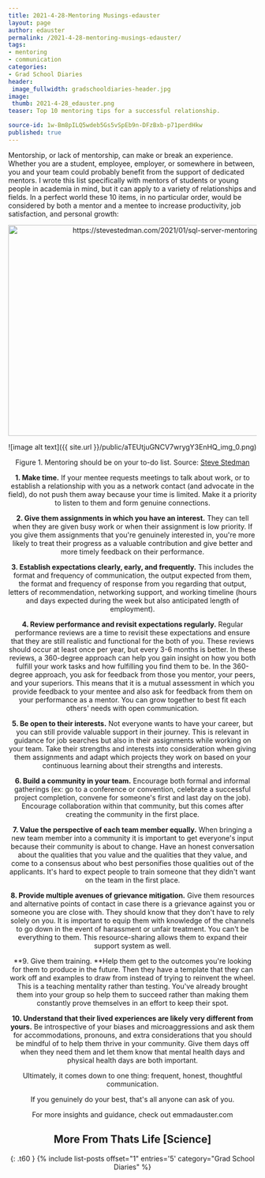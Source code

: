 ```yaml
---
title: 2021-4-28-Mentoring Musings-edauster
layout: page
author: edauster
permalink: /2021-4-28-mentoring-musings-edauster/
tags:
- mentoring
- communication
categories:
- Grad School Diaries
header:
 image_fullwidth: gradschooldiaries-header.jpg
image:
 thumb: 2021-4-28_edauster.png
teaser: Top 10 mentoring tips for a successful relationship.

source-id: 1w-Bm8pILQ5wdeb5Gs5vSpEb9n-DFzBxb-p71perdHkw
published: true
---
```


Mentorship, or lack of mentorship, can make or break an experience. Whether you are a student, employee, employer, or somewhere in between, you and your team could probably benefit from the support of dedicated mentors. I wrote this list specifically with mentors of students or young people in academia in mind, but it can apply to a variety of relationships and fields. In a perfect world these 10 items, in no particular order, would be considered by both a mentor and a mentee to increase productivity, job satisfaction, and personal growth:

<center><a data-flickr-embed="true" href="https://www.flickr.com/photos/139839751@N06/51160503448/in/dateposted-public/" title="https://stevestedman.com/2021/01/sql-server-mentoring-2/"><img src="https://live.staticflickr.com/65535/51160503448_c7a386fa68_z.jpg" width="640" height="427" alt="https://stevestedman.com/2021/01/sql-server-mentoring-2/"></a>

![image alt text]({{ site.url }}/public/aTEUtjuGNCV7wrygY3EnHQ_img_0.png)

Figure 1. Mentoring should be on your to-do list. Source: [Steve Stedman](https://stevestedman.com/2021/01/sql-server-mentoring-2/) 

 

**1. Make time.** If your mentee requests meetings to talk about work, or to establish a relationship with you as a network contact (and advocate in the field), do not push them away because your time is limited. Make it a priority to listen to them and form genuine connections.

**2. Give them assignments in which you have an interest.** They can tell when they are given busy work or when their assignment is low priority. If you give them assignments that you're genuinely interested in, you're more likely to treat their progress as a valuable contribution and give better and more timely feedback on their performance.

**3. Establish expectations clearly, early, and frequently.** This includes the format and frequency of communication, the output expected from them, the format and frequency of response from you regarding that output, letters of recommendation, networking support, and working timeline (hours and days expected during the week but also anticipated length of employment).

**4. Review performance and revisit expectations regularly.** Regular performance reviews are a time to revisit these expectations and ensure that they are still realistic and functional for the both of you. These reviews should occur at least once per year, but every 3-6 months is better. In these reviews, a 360-degree approach can help you gain insight on how you both fulfill your work tasks and how fulfilling you find them to be. In the 360-degree approach, you ask for feedback from those you mentor, your peers, and your superiors. This means that it is a mutual assessment in which you provide feedback to your mentee and also ask for feedback from them on your performance as a mentor. You can grow together to best fit each others' needs with open communication.

**5. Be open to their interests.** Not everyone wants to have your career, but you can still provide valuable support in their journey. This is relevant in guidance for job searches but also in their assignments while working on your team. Take their strengths and interests into consideration when giving them assignments and adapt which projects they work on based on your continuous learning about their strengths and interests.

**6. Build a community in your team.** Encourage both formal and informal gatherings (ex: go to a conference or convention, celebrate a successful project completion, convene for someone's first and last day on the job). Encourage collaboration within that community, but this comes after creating the community in the first place.

**7. Value the perspective of each team member equally.** When bringing a new team member into a community it is important to get everyone's input because their community is about to change. Have an honest conversation about the qualities that you value and the qualities that they value, and come to a consensus about who best personifies those qualities out of the applicants. It's hard to expect people to train someone that they didn't want on the team in the first place.

**8. Provide multiple avenues of grievance mitigation.** Give them resources and alternative points of contact in case there is a grievance against you or someone you are close with. They should know that they don't have to rely solely on you. It is important to equip them with knowledge of the channels to go down in the event of harassment or unfair treatment. You can't be everything to them. This resource-sharing allows them to expand their support system as well.

**9. Give them training. **Help them get to the outcomes you're looking for them to produce in the future. Then they have a template that they can work off and examples to draw from instead of trying to reinvent the wheel. This is a teaching mentality rather than testing. You've already brought them into your group so help them to succeed rather than making them constantly prove themselves in an effort to keep their spot.

**10. Understand that their lived experiences are likely very different from yours.** Be introspective of your biases and microaggressions and ask them for accommodations, pronouns, and extra considerations that you should be mindful of to help them thrive in your community. Give them days off when they need them and let them know that mental health days and physical health days are both important.

 

Ultimately, it comes down to one thing: frequent, honest, thoughtful communication.

If you genuinely do your best, that's all anyone can ask of you.

For more insights and guidance, check out emmadauster.com


## More From Thats Life [Science]
{: .t60 }
{% include list-posts offset="1" entries='5' category="Grad School Diaries" %}
